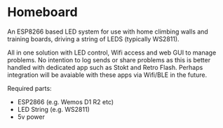 # Homeboard

An ESP8266 based LED system for use with home climbing walls and training boards, driving a string of LEDS (typically WS2811).

All in one solution with LED control, Wifi access and web GUI to manage problems. No intention to log sends or share problems as this is better handled with dedicated app such as Stokt and Retro Flash. Perhaps integration will be avaiable with these apps via Wifi/BLE in the future. 

Required parts:
* ESP2866 (e.g. Wemos D1 R2 etc)
* LED String (e.g. WS2811)
* 5v power


